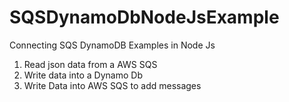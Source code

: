 # SQSDynamoDbNodeJsExample
Connecting SQS DynamoDB Examples in Node Js

1. Read json data from a AWS SQS
2. Write data into a Dynamo Db
3. Write Data into AWS SQS to add messages


